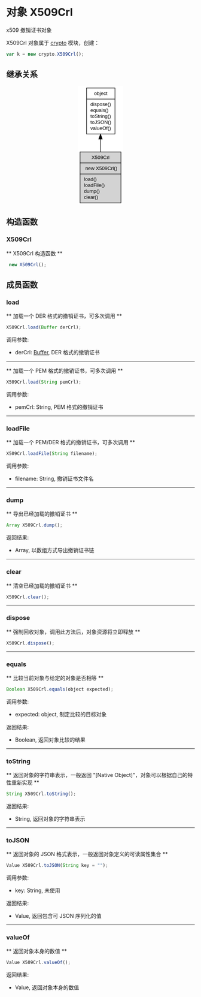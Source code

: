 # 对象 X509Crl
x509 撤销证书对象

X509Crl 对象属于 [crypto](../../module/ifs/crypto.md) 模块，创建：
```JavaScript
var k = new crypto.X509Crl();
```

## 继承关系
<div style="text-align: center;"><svg width="90pt" height="238pt" viewBox="0.00 0.00 90.00 238.00" xmlns="http://www.w3.org/2000/svg" xmlns:xlink="http://www.w3.org/1999/xlink">
<g id="graph0" class="graph" transform="scale(1 1) rotate(0) translate(4 234)">
<title>%0</title>
<polygon fill="#ffffff" stroke="transparent" points="-4,4 -4,-234 86,-234 86,4 -4,4"/>
<!-- object -->
<g id="node1" class="node">
<title>object</title>
<g id="a_node1"><a xlink:href="object.md" xlink:title="object">
<polygon fill="#ffffff" stroke="transparent" points="12.5,-138 12.5,-230 69.5,-230 69.5,-138 12.5,-138"/>
<polygon fill="none" stroke="#000000" points="13,-208 13,-230 70,-230 70,-208 13,-208"/>
<text text-anchor="start" x="28.1625" y="-216" font-family="Helvetica,sans-Serif" font-size="10.00" fill="#000000">object</text>
<polygon fill="none" stroke="#000000" points="13,-138 13,-208 70,-208 70,-138 13,-138"/>
<text text-anchor="start" x="18" y="-194" font-family="Helvetica,sans-Serif" font-size="10.00" fill="#000000"> dispose()</text>
<text text-anchor="start" x="18" y="-182" font-family="Helvetica,sans-Serif" font-size="10.00" fill="#000000"> equals()</text>
<text text-anchor="start" x="18" y="-170" font-family="Helvetica,sans-Serif" font-size="10.00" fill="#000000"> toString()</text>
<text text-anchor="start" x="18" y="-158" font-family="Helvetica,sans-Serif" font-size="10.00" fill="#000000"> toJSON()</text>
<text text-anchor="start" x="18" y="-146" font-family="Helvetica,sans-Serif" font-size="10.00" fill="#000000"> valueOf()</text>
</a>
</g>
</g>
<!-- X509Crl -->
<g id="node2" class="node">
<title>X509Crl</title>
<g id="a_node2"><a xlink:title="X509Crl">
<polygon fill="#d3d3d3" stroke="transparent" points="0,0 0,-102 82,-102 82,0 0,0"/>
<polygon fill="none" stroke="#000000" points="0,-80 0,-102 82,-102 82,-80 0,-80"/>
<text text-anchor="start" x="22.9435" y="-88" font-family="Helvetica,sans-Serif" font-size="10.00" fill="#000000">X509Crl</text>
<polygon fill="none" stroke="#000000" points="0,-58 0,-80 82,-80 82,-58 0,-58"/>
<text text-anchor="start" x="5" y="-66" font-family="Helvetica,sans-Serif" font-size="10.00" fill="#000000">  new X509Crl()</text>
<polygon fill="none" stroke="#000000" points="0,0 0,-58 82,-58 82,0 0,0"/>
<text text-anchor="start" x="5" y="-44" font-family="Helvetica,sans-Serif" font-size="10.00" fill="#000000"> load()</text>
<text text-anchor="start" x="5" y="-32" font-family="Helvetica,sans-Serif" font-size="10.00" fill="#000000"> loadFile()</text>
<text text-anchor="start" x="5" y="-20" font-family="Helvetica,sans-Serif" font-size="10.00" fill="#000000"> dump()</text>
<text text-anchor="start" x="5" y="-8" font-family="Helvetica,sans-Serif" font-size="10.00" fill="#000000"> clear()</text>
</a>
</g>
</g>
<!-- object&#45;&gt;X509Crl -->
<g id="edge1" class="edge">
<title>object-&gt;X509Crl</title>
<path fill="none" stroke="#000000" d="M41,-127.6477C41,-119.1551 41,-110.4363 41,-102.0632"/>
<polygon fill="#000000" stroke="#000000" points="37.5001,-127.8563 41,-137.8563 44.5001,-127.8563 37.5001,-127.8563"/>
</g>
</g>
</svg></div>

## 构造函数
        
### X509Crl
** X509Crl 构造函数 **
```JavaScript
 new X509Crl();
```

## 成员函数
        
### load
** 加载一个 DER 格式的撤销证书，可多次调用 **
```JavaScript
X509Crl.load(Buffer derCrl);
```

调用参数:
* derCrl: [Buffer](Buffer.md), DER 格式的撤销证书

--------------------------
** 加载一个 PEM 格式的撤销证书，可多次调用 **
```JavaScript
X509Crl.load(String pemCrl);
```

调用参数:
* pemCrl: String, PEM 格式的撤销证书

--------------------------
### loadFile
** 加载一个 PEM/DER 格式的撤销证书，可多次调用 **
```JavaScript
X509Crl.loadFile(String filename);
```

调用参数:
* filename: String, 撤销证书文件名

--------------------------
### dump
** 导出已经加载的撤销证书 **
```JavaScript
Array X509Crl.dump();
```

返回结果:
* Array, 以数组方式导出撤销证书链

--------------------------
### clear
** 清空已经加载的撤销证书 **
```JavaScript
X509Crl.clear();
```

--------------------------
### dispose
** 强制回收对象，调用此方法后，对象资源将立即释放 **
```JavaScript
X509Crl.dispose();
```

--------------------------
### equals
** 比较当前对象与给定的对象是否相等 **
```JavaScript
Boolean X509Crl.equals(object expected);
```

调用参数:
* expected: object, 制定比较的目标对象

返回结果:
* Boolean, 返回对象比较的结果

--------------------------
### toString
** 返回对象的字符串表示，一般返回 "[Native Object]"，对象可以根据自己的特性重新实现 **
```JavaScript
String X509Crl.toString();
```

返回结果:
* String, 返回对象的字符串表示

--------------------------
### toJSON
** 返回对象的 JSON 格式表示，一般返回对象定义的可读属性集合 **
```JavaScript
Value X509Crl.toJSON(String key = "");
```

调用参数:
* key: String, 未使用

返回结果:
* Value, 返回包含可 JSON 序列化的值

--------------------------
### valueOf
** 返回对象本身的数值 **
```JavaScript
Value X509Crl.valueOf();
```

返回结果:
* Value, 返回对象本身的数值

